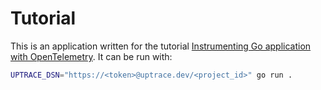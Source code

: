 # Tutorial

This is an application written for the tutorial
[Instrumenting Go application with OpenTelemetry](https://uptrace.dev/blog/posts/opentelemetry-tracing-instrumenting-basic-go-app.html).
It can be run with:

```bash
UPTRACE_DSN="https://<token>@uptrace.dev/<project_id>" go run .
```

